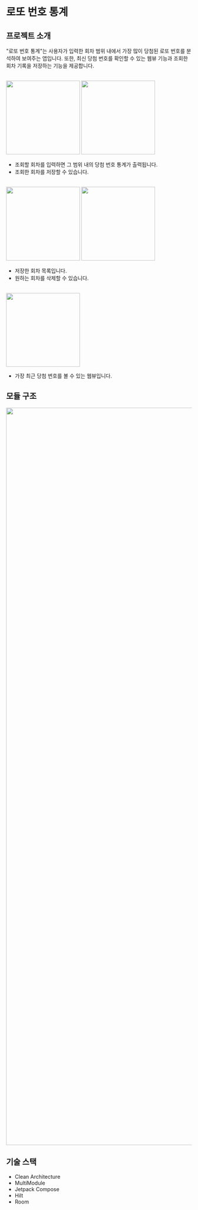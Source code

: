 # 로또 번호 통계

## 프로젝트 소개
"로또 번호 통계"는 사용자가 입력한 회차 범위 내에서 가장 많이 당첨된 로또 번호를 분석하여 보여주는 앱입니다. 또한, 최신 당첨 번호를 확인할 수 있는 웹뷰 기능과 조회한 회차 기록을 저장하는 기능을 제공합니다.

<br>

<image src="https://github.com/user-attachments/assets/4b84aa37-7104-4ba9-8cda-b49cd045fac4" width=200>
<image src="https://github.com/user-attachments/assets/618151dc-a8a0-4955-a9ea-47d3717729cc" width=200>

<br>

- 조회할 회차를 입력하면 그 범위 내의 당첨 번호 통계가 출력됩니다.
- 조회한 회차를 저장할 수 있습니다.

<br>

<image src="https://github.com/user-attachments/assets/dfc60536-0758-42db-8ea4-aea4f1f48acd" width=200>
<image src="https://github.com/user-attachments/assets/9092a4df-47c2-477f-9628-e742fe94f515" width=200>

<br>

- 저장한 회차 목록입니다.
- 원하는 회차를 삭제할 수 있습니다.

<br>

<image src="https://github.com/user-attachments/assets/3c6e7bbb-0616-495b-99e5-f322b85a0e36" width=200>

<br>
  
- 가장 최근 당첨 번호를 볼 수 있는 웹뷰입니다.

## 모듈 구조
<image src="https://github.com/user-attachments/assets/261520a1-2c80-4e74-9047-d24fd127cbd8" width=2000>


## 기술 스택
- Clean Architecture
- MultiModule
- Jetpack Compose
- Hilt
- Room
